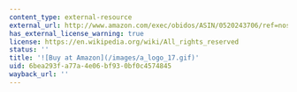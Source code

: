 ```yaml
---
content_type: external-resource
external_url: http://www.amazon.com/exec/obidos/ASIN/0520243706/ref=nosim/mitopencourse-20
has_external_license_warning: true
license: https://en.wikipedia.org/wiki/All_rights_reserved
status: ''
title: '![Buy at Amazon](/images/a_logo_17.gif)'
uid: 6bea293f-a77a-4e06-bf93-0bf0c4574845
wayback_url: ''
---
```


